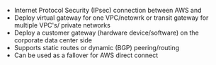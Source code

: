 - Internet Protocol Security (IPsec) connection between AWS and 
- Deploy virtual gateway for one VPC/netowrk or transit gateway for multiple VPC's/ private networks
- Deploy a customer gateway (hardware device/software) on the corporate data center side
- Supports static routes or dynamic (BGP) peering/routing
- Can be used as a fallover for AWS direct connect